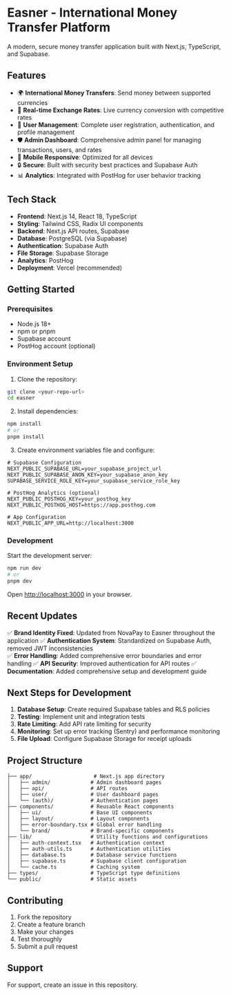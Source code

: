# Easner - International Money Transfer Platform

A modern, secure money transfer application built with Next.js, TypeScript, and Supabase.

## Features

- 🌍 **International Money Transfers**: Send money between supported currencies
- 💱 **Real-time Exchange Rates**: Live currency conversion with competitive rates
- 👥 **User Management**: Complete user registration, authentication, and profile management
- 🛡️ **Admin Dashboard**: Comprehensive admin panel for managing transactions, users, and rates
- 📱 **Mobile Responsive**: Optimized for all devices
- 🔒 **Secure**: Built with security best practices and Supabase Auth
- 📊 **Analytics**: Integrated with PostHog for user behavior tracking

## Tech Stack

- **Frontend**: Next.js 14, React 18, TypeScript
- **Styling**: Tailwind CSS, Radix UI components
- **Backend**: Next.js API routes, Supabase
- **Database**: PostgreSQL (via Supabase)
- **Authentication**: Supabase Auth
- **File Storage**: Supabase Storage
- **Analytics**: PostHog
- **Deployment**: Vercel (recommended)

## Getting Started

### Prerequisites

- Node.js 18+ 
- npm or pnpm
- Supabase account
- PostHog account (optional)

### Environment Setup

1. Clone the repository:
```bash
git clone <your-repo-url>
cd easner
```

2. Install dependencies:
```bash
npm install
# or
pnpm install
```

3. Create environment variables file and configure:
```env
# Supabase Configuration
NEXT_PUBLIC_SUPABASE_URL=your_supabase_project_url
NEXT_PUBLIC_SUPABASE_ANON_KEY=your_supabase_anon_key
SUPABASE_SERVICE_ROLE_KEY=your_supabase_service_role_key

# PostHog Analytics (optional)
NEXT_PUBLIC_POSTHOG_KEY=your_posthog_key
NEXT_PUBLIC_POSTHOG_HOST=https://app.posthog.com

# App Configuration
NEXT_PUBLIC_APP_URL=http://localhost:3000
```

### Development

Start the development server:
```bash
npm run dev
# or
pnpm dev
```

Open [http://localhost:3000](http://localhost:3000) in your browser.

## Recent Updates

✅ **Brand Identity Fixed**: Updated from NovaPay to Easner throughout the application
✅ **Authentication System**: Standardized on Supabase Auth, removed JWT inconsistencies  
✅ **Error Handling**: Added comprehensive error boundaries and error handling
✅ **API Security**: Improved authentication for API routes
✅ **Documentation**: Added comprehensive setup and development guide

## Next Steps for Development

1. **Database Setup**: Create required Supabase tables and RLS policies
2. **Testing**: Implement unit and integration tests
3. **Rate Limiting**: Add API rate limiting for security
4. **Monitoring**: Set up error tracking (Sentry) and performance monitoring
5. **File Upload**: Configure Supabase Storage for receipt uploads

## Project Structure

```
├── app/                    # Next.js app directory
│   ├── admin/             # Admin dashboard pages
│   ├── api/               # API routes
│   ├── user/              # User dashboard pages
│   └── (auth)/            # Authentication pages
├── components/            # Reusable React components
│   ├── ui/                # Base UI components
│   ├── layout/            # Layout components
│   ├── error-boundary.tsx # Global error handling
│   └── brand/             # Brand-specific components
├── lib/                   # Utility functions and configurations
│   ├── auth-context.tsx   # Authentication context
│   ├── auth-utils.ts      # Authentication utilities
│   ├── database.ts        # Database service functions
│   ├── supabase.ts        # Supabase client configuration
│   └── cache.ts           # Caching system
├── types/                 # TypeScript type definitions
└── public/                # Static assets
```

## Contributing

1. Fork the repository
2. Create a feature branch
3. Make your changes
4. Test thoroughly
5. Submit a pull request

## Support

For support, create an issue in this repository.